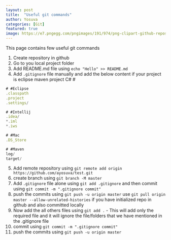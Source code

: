 ```yaml
---
layout: post
title:  "Useful git commands"
author: Yosuva
categories: [Git]
featured: true
image: https://e7.pngegg.com/pngimages/191/974/png-clipart-github-repository-git-project-commit-github-angle-logo-thumbnail.png
---
```

This page contains few useful git commands

1. Create repository in github
2. Go to you local project folder
3. Add README.md file using ```echo "Hello" >> README.md```
4. Add ```.gitignore``` file manually and add the below content if your project is eclipse maven project
C# #
```js
# #Eclipse
.classpath
.project
.settings/

# #Intellij
.idea/
*.iml
*.iws

# #Mac
.DS_Store

# #Maven
log/
target/
```

5. Add remote repository using ```git remote add origin https://github.com/ayosuva/test.git```
6. create branch using ```git branch -M master```
6. Add ```.gitignore``` file alone using ```git add .gitignore``` and then commit using ```git commit -m ".gitignore commit"```
7. push the commits using ```git push -u origin master``` 
   use ```git pull origin master --allow-unrelated-histories``` if you have initialized repo in github and also committed locally
8. Now add the all others files using ```git add .``` - This will add only the required file and it will ignore the file/folders that we have mentioned in the .gitignore file
9. commit using ```git commit -m ".gitignore commit"```
10. push the commits using ```git push -u origin master``` 

